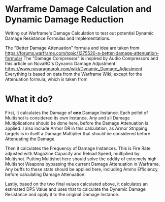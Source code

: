 # Warframe Damage Calculation and Dynamic Damage Reduction

Writing out Warframe's Damage Calculation to test out potential Dynamic Damage Resistance Formulas and Implementations.

The "Better Damage Attenuation" formula and idea are taken from https://forums.warframe.com/topic/1275520-a-better-damage-attenuation-formula/
The "Damage Compressor" is inspired by Audio Compressors and this article on NovaRO's Dynamic Damage Adjustment https://www.novaragnarok.com/wiki/Dynamic_Damage_Adjustment
Everything is based on data from the Warframe Wiki, except for the Attenuation formula, which is taken from 

# What it do?

First, it calculates the Damage of **one** Damage Instance. Each pellet of Multishot is considered its own Instance. Any and all Damage Multiplications should be done here, before the Damage Attenuation is applied. I also include Armor DR in this calculation, as Armor Stripping targets is in itself a Damage Multiplier that should be considered before Attenuating the Damage.

Then it calculates the Frequency of Damage Instances. This is Fire Rate adjusted with Magazine Capacity and Reload Speed, multiplied by Multishot. Putting Multishot here should solve the oddity of extremely high Multishot Weapons bypassing the current Damage Attenuation in Warframe. Any buffs to these stats should be applied here, including Ammo Efficiency, before calculating Damage Attenuation.

Lastly, based on the two final values calculated above, it calculates an estimated DPS Value and uses that to calculate the Dynamic Damage Resistance and apply it to the original Damage Instance.
